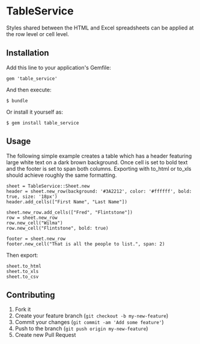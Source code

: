 # TableService

Styles shared between the HTML and Excel spreadsheets can be applied at the row level or cell level.

## Installation

Add this line to your application's Gemfile:

    gem 'table_service'

And then execute:

    $ bundle

Or install it yourself as:

    $ gem install table_service

## Usage

The following simple example creates a table which has a header featuring large white text on a dark brown background.  Once cell is set to bold text and the footer is set to span both columns.  Exporting with to_html or to_xls should achieve roughly the same formatting.

    sheet = TableService::Sheet.new
    header = sheet.new_row(background: '#3A2212', color: '#ffffff', bold: true, size: '18px')
    header.add_cells(["First Name", "Last Name"])

    sheet.new_row.add_cells(["Fred", "Flintstone"])
    row = sheet.new_row
    row.new_cell("Wilma")
    row.new_cell("Flintstone", bold: true)
    
    footer = sheet.new_row
    footer.new_cell("That is all the people to list.", span: 2)
    
Then export:

    sheet.to_html
    sheet.to_xls
    sheet.to_csv
    

## Contributing

1. Fork it
2. Create your feature branch (`git checkout -b my-new-feature`)
3. Commit your changes (`git commit -am 'Add some feature'`)
4. Push to the branch (`git push origin my-new-feature`)
5. Create new Pull Request
